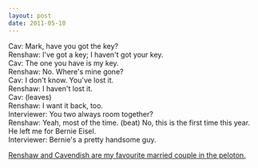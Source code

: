 ```yaml
---
layout: post
date: 2011-05-10
---
```


Cav: Mark, have you got the key?  
Renshaw: I've got a key; I haven't got your key.  
Cav: The one you have is my key.  
Renshaw: No. Where's mine gone?  
Cav: I don't know. You've lost it.  
Renshaw: I haven't lost it.  
Cav: (leaves)  
Renshaw: I want it back, too.  
Interviewer: You two always room together?  
Renshaw: Yeah, most of the time. (beat) No, this is the first time this year. He left me for Bernie Eisel.  
Interviewer: Bernie's a pretty handsome guy.

[Renshaw and Cavendish are my favourite married couple in the peloton.](https://www.youtube.com/watch?v=kp6qyeikvmI) 
